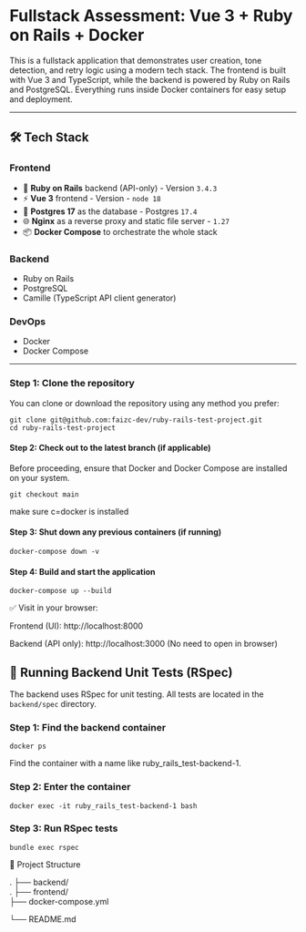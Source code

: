 # Fullstack Assessment: Vue 3 + Ruby on Rails + Docker

This is a fullstack application that demonstrates user creation, tone detection, and retry logic using a modern tech stack. The frontend is built with Vue 3 and TypeScript, while the backend is powered by Ruby on Rails and PostgreSQL. Everything runs inside Docker containers for easy setup and deployment.

---

## 🛠️ Tech Stack

### Frontend
- 💎 **Ruby on Rails** backend (API-only) - Version `3.4.3`
- ⚡ **Vue 3** frontend - Version - `node 18`
- 🐬 **Postgres 17** as the database - Postgres `17.4`
- 🌐 **Nginx** as a reverse proxy and static file server - `1.27`
- 📦 **Docker Compose** to orchestrate the whole stack

### Backend
- Ruby on Rails
- PostgreSQL
- Camille (TypeScript API client generator)

### DevOps
- Docker
- Docker Compose

---

### Step 1: Clone the repository

You can clone or download the repository using any method you prefer:
```
git clone git@github.com:faizc-dev/ruby-rails-test-project.git
cd ruby-rails-test-project
```

#### Step 2: Check out to the latest branch (if applicable)
Before proceeding, ensure that Docker and Docker Compose are installed on your system.
```
git checkout main
```
make sure c=docker is installed
#### Step 3: Shut down any previous containers (if running)

```
docker-compose down -v
```

#### Step 4: Build and start the application

```
docker-compose up --build
```


✅ Visit in your browser:

Frontend (UI): http://localhost:8000

Backend (API only): http://localhost:3000 (No need to open in browser)


## 🧪 Running Backend Unit Tests (RSpec)

The backend uses RSpec for unit testing. All tests are located in the ```backend/spec``` directory.

### Step 1: Find the backend container
```
docker ps
```
Find the container with a name like ruby_rails_test-backend-1.
### Step 2: Enter the container
```
docker exec -it ruby_rails_test-backend-1 bash
```
### Step 3: Run RSpec tests
```
bundle exec rspec
```

📁 Project Structure


. ├── backend/           
. ├── frontend/          
├── docker-compose.yml

└── README.md
